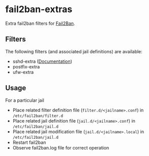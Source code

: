 # fail2ban-extras

Extra fail2ban filters for [Fail2Ban](https://github.com/fail2ban/fail2ban).

## Filters

The following filters (and associated jail definitions) are available:

- sshd-extra ([Documentation](filter.d/sshd-extra.md))
- postfix-extra
- ufw-extra

## Usage

For a particular jail
- Place related filter definition file  (`filter.d/<jailname>.conf`) in `/etc/fail2ban/filter.d`
- Place related jail definition file (`jail.d/<jailname>.conf`) in `/etc/fail2ban/jail.d`
- Place related jail modification file (`jail.d/<jailname>.local`) in `/etc/fail2ban/jail.d`
- Restart fail2ban
- Observe fail2ban.log file for correct operation

